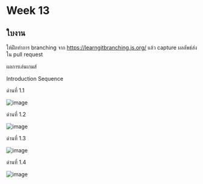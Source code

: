 # Week 13 #

## ใบงาน

ให้ฝึกทำการ branching  จาก  https://learngitbranching.js.org/ แล้ว capture ผลลัพธ์ส่งใน pull request

ผลการเล่นเกมส์

Introduction Sequence

ด่านที่ 1.1 

![image](https://user-images.githubusercontent.com/92086229/146634804-1c0acbcb-2580-4e18-86bc-0253c3f36b1f.png)

ด่านที่ 1.2

![image](https://user-images.githubusercontent.com/92086229/146634845-47ee41ee-4e97-4dac-8c03-1596d9d3368d.png)

ด่านที่ 1.3

![image](https://user-images.githubusercontent.com/92086229/146634921-b1acfc46-ffd1-47e5-87d4-9e4144c8c41b.png)

ด่านที่ 1.4

![image](https://user-images.githubusercontent.com/92086229/146634946-86129afc-31db-4c5d-9e48-a0dac36ffbd4.png)
